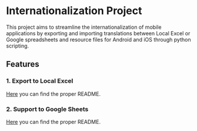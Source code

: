 # Internationalization Project

This project aims to streamline the internationalization of mobile applications by exporting and importing translations
between Local Excel or Google spreadsheets and resource files for Android and iOS through python scripting.

## Features

### 1. Export to Local Excel
[Here](local-excel%2FREADME.md) you can find the proper README.
### 2. Support to Google Sheets
[Here](google-sheets%2FREADME.md) you can find the proper README.